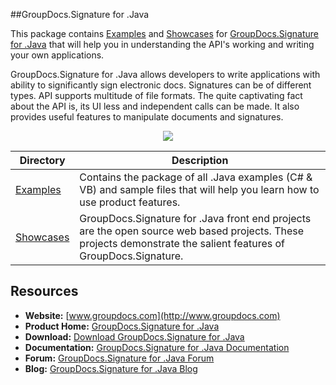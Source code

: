 ##GroupDocs.Signature for .Java

This package contains [Examples](#) and [Showcases](#) for [GroupDocs.Signature for .Java]() that will help you in understanding the API's working and writing your own applications.

GroupDocs.Signature for .Java allows developers to write applications with ability to significantly sign electronic docs. Signatures can be of different types. API supports multitude of file formats. The quite captivating fact about the API is, its UI less and independent calls can be made. It also provides useful features to manipulate documents and signatures.

<p align="center">

  <a title="Download complete GroupDocs.Signature for .Java source code" href="https://codeload.github.com/groupdocs-signature/GroupDocs.Signature-for-.Java/zip/master">
	<img src="https://raw.github.com/AsposeExamples/java-examples-dashboard/master/images/downloadZip-Button-Large.png" />
  </a>
</p>

Directory | Description
--------- | -----------
[Examples](https://github.com/groupdocs-signature/GroupDocs.Signature-for.Java/tree/master/Examples)  | Contains the package of all .Java examples (C# & VB) and sample files that will help you learn how to use product features. 
[Showcases]()  | GroupDocs.Signature for .Java front end projects are the open source web based projects. These projects demonstrate the salient features of GroupDocs.Signature. 

## Resources

+ **Website:** [www.groupdocs.com](http://www.groupdocs.com)
+ **Product Home:** [GroupDocs.Signature for .Java]()
+ **Download:** [Download GroupDocs.Signature for .Java]()
+ **Documentation:** [GroupDocs.Signature for .Java Documentation]()
+ **Forum:** [GroupDocs.Signature for .Java Forum](http://www.groupdocs.com/Community/forums/groupdocs.signature-product-family/6/showforum.aspx)
+ **Blog:** [GroupDocs.Signature for .Java Blog](http://www.groupdocs.com/blog/category/groupdocs-signature-product-family)
